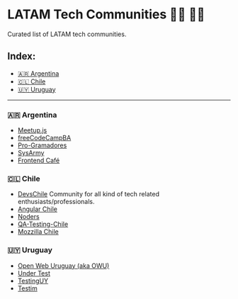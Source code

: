 # LATAM Tech Communities 👩‍💻 🧑‍💻
Curated list of LATAM tech communities.

## Index:
+ [🇦🇷 Argentina](#-argentina)
+ [🇨🇱 Chile](#-chile)
+ [🇺🇾 Uruguay](#-uruguay)

---

### 🇦🇷 Argentina
*   [Meetup.js](https://slack.meetupjs.com.ar/)  
*   [freeCodeCampBA](https://freecodecampba.org/chat/)
*   [Pro-Gramadores](https://pro-gramadores.org/)
*   [SysArmy](https://sysarmy.com)
*   [Frontend Café](https://frontend.cafe)

### 🇨🇱 Chile
*   [DevsChile](https://devschile.cl/) Community for all kind of tech related enthusiasts/professionals.
*   [Angular Chile](http://bit.ly/AngularChileSlack)
*   [Noders](https://noders.com/)
*   [QA-Testing-Chile](https://www.meetup.com/es/QA-Testing-Chile)
*   [Mozzilla Chile](https://www.linkedin.com/company/mozilla-chile/)

### 🇺🇾 Uruguay
- [Open Web Uruguay (aka OWU)](https://owu.herokuapp.com)
- [Under Test](https://bit.ly/3smfznn)
- [TestingUY](https://testinguy.org/)
- [Testim](https://www.testim.io/community/)
